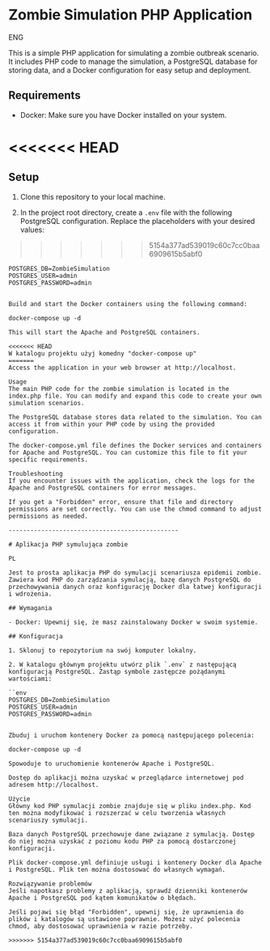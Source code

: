 # Zombie Simulation PHP Application

ENG

This is a simple PHP application for simulating a zombie outbreak scenario. It includes PHP code to manage the simulation, a PostgreSQL database for storing data, and a Docker configuration for easy setup and deployment.

## Requirements

- Docker: Make sure you have Docker installed on your system.

<<<<<<< HEAD
=======
## Setup

1. Clone this repository to your local machine.

2. In the project root directory, create a `.env` file with the following PostgreSQL configuration. Replace the placeholders with your desired values:
>>>>>>> 5154a377ad539019c60c7cc0baa6909615b5abf0

   ```env
   POSTGRES_DB=ZombieSimulation
   POSTGRES_USER=admin
   POSTGRES_PASSWORD=admin

   
Build and start the Docker containers using the following command:

docker-compose up -d

This will start the Apache and PostgreSQL containers.

<<<<<<< HEAD
W katalogu projektu użyj komedny "docker-compose up" 
=======
Access the application in your web browser at http://localhost.

Usage
The main PHP code for the zombie simulation is located in the index.php file. You can modify and expand this code to create your own simulation scenarios.

The PostgreSQL database stores data related to the simulation. You can access it from within your PHP code by using the provided configuration.

The docker-compose.yml file defines the Docker services and containers for Apache and PostgreSQL. You can customize this file to fit your specific requirements.

Troubleshooting
If you encounter issues with the application, check the logs for the Apache and PostgreSQL containers for error messages.

If you get a "Forbidden" error, ensure that file and directory permissions are set correctly. You can use the chmod command to adjust permissions as needed.

-----------------------------------------------

# Aplikacja PHP symulująca zombie

PL

Jest to prosta aplikacja PHP do symulacji scenariusza epidemii zombie. Zawiera kod PHP do zarządzania symulacją, bazę danych PostgreSQL do przechowywania danych oraz konfigurację Docker dla łatwej konfiguracji i wdrożenia.

## Wymagania

- Docker: Upewnij się, że masz zainstalowany Docker w swoim systemie.

## Konfiguracja

1. Sklonuj to repozytorium na swój komputer lokalny.

2. W katalogu głównym projektu utwórz plik `.env` z następującą konfiguracją PostgreSQL. Zastąp symbole zastępcze pożądanymi wartościami:

   ``env
   POSTGRES_DB=ZombieSimulation
   POSTGRES_USER=admin
   POSTGRES_PASSWORD=admin

   
Zbuduj i uruchom kontenery Docker za pomocą następującego polecenia:

docker-compose up -d

Spowoduje to uruchomienie kontenerów Apache i PostgreSQL.

Dostęp do aplikacji można uzyskać w przeglądarce internetowej pod adresem http://localhost.

Użycie
Główny kod PHP symulacji zombie znajduje się w pliku index.php. Kod ten można modyfikować i rozszerzać w celu tworzenia własnych scenariuszy symulacji.

Baza danych PostgreSQL przechowuje dane związane z symulacją. Dostęp do niej można uzyskać z poziomu kodu PHP za pomocą dostarczonej konfiguracji.

Plik docker-compose.yml definiuje usługi i kontenery Docker dla Apache i PostgreSQL. Plik ten można dostosować do własnych wymagań.

Rozwiązywanie problemów
Jeśli napotkasz problemy z aplikacją, sprawdź dzienniki kontenerów Apache i PostgreSQL pod kątem komunikatów o błędach.

Jeśli pojawi się błąd "Forbidden", upewnij się, że uprawnienia do plików i katalogów są ustawione poprawnie. Możesz użyć polecenia chmod, aby dostosować uprawnienia w razie potrzeby.

>>>>>>> 5154a377ad539019c60c7cc0baa6909615b5abf0
